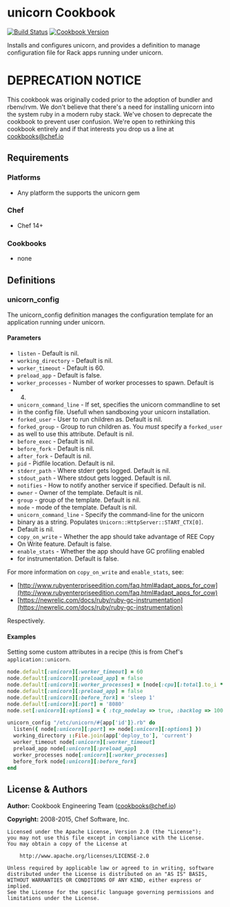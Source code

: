 # unicorn Cookbook
[![Build Status](https://travis-ci.org/chef-cookbooks/unicorn.svg?branch=master)](https://travis-ci.org/chef-cookbooks/unicorn) [![Cookbook Version](https://img.shields.io/cookbook/v/unicorn.svg)](https://supermarket.chef.io/cookbooks/unicorn)

Installs and configures unicorn, and provides a definition to manage configuration file for Rack apps running under unicorn.

# DEPRECATION NOTICE

This cookbook was originally coded prior to the adoption of bundler and rbenv/rvm. We don't believe that there's a need for installing unicorn into the system ruby in a modern ruby stack. We've chosen to deprecate the cookbook to prevent user confusion. We're open to rethinking this cookbook entirely and if that interests you drop us a line at cookbooks@chef.io

## Requirements

### Platforms

- Any platform the supports the unicorn gem

### Chef

- Chef 14+

### Cookbooks

- none

## Definitions

### unicorn\_config

The unicorn_config definition manages the configuration template for an application running under unicorn.

#### Parameters

- `listen` - Default is nil.
- `working_directory` - Default is nil.
- `worker_timeout` - Default is 60.
- `preload_app` - Default is false.
- `worker_processes` - Number of worker processes to spawn. Default is
- 4.
- `unicorn_command_line` - If set, specifies the unicorn commandline to set
- in the config file.  Usefull when sandboxing your unicorn installation.
- `forked_user` - User to run children as. Default is nil.
- `forked_group` - Group to run children as. You _must_ specify a `forked_user`
- as well to use this attribute. Default is nil.
- `before_exec` - Default is nil.
- `before_fork` - Default is nil.
- `after_fork` - Default is nil.
- `pid` - Pidfile location. Default is nil.
- `stderr_path` - Where stderr gets logged. Default is nil.
- `stdout_path` - Where stdout gets logged. Default is nil.
- `notifies` - How to notify another service if specified. Default is nil.
- `owner` - Owner of the template. Default is nil.
- `group` - group of the template. Default is nil.
- `mode` - mode of the template. Default is nil.
- `unicorn_command_line` - Specify the command-line for the unicorn
- binary as a string. Populates `Unicorn::HttpServer::START_CTX[0]`.
- Default is nil.
- `copy_on_write` - Whether the app should take advantage of REE Copy
- On Write feature. Default is false.
- `enable_stats` - Whether the app should have GC profiling enabled
- for instrumentation. Default is false.

For more information on `copy_on_write` and `enable_stats`, see:
- [http://www.rubyenterpriseedition.com/faq.html#adapt_apps_for_cow](http://www.rubyenterpriseedition.com/faq.html#adapt_apps_for_cow)
- [https://newrelic.com/docs/ruby/ruby-gc-instrumentation](https://newrelic.com/docs/ruby/ruby-gc-instrumentation)

Respectively.

#### Examples

Setting some custom attributes in a recipe (this is from Chef's `application::unicorn`.

```ruby
node.default[:unicorn][:worker_timeout] = 60
node.default[:unicorn][:preload_app] = false
node.default[:unicorn][:worker_processes] = [node[:cpu][:total].to_i * 4, 8].min
node.default[:unicorn][:preload_app] = false
node.default[:unicorn][:before_fork] = 'sleep 1'
node.default[:unicorn][:port] = '8080'
node.set[:unicorn][:options] = { :tcp_nodelay => true, :backlog => 100 }

unicorn_config "/etc/unicorn/#{app['id']}.rb" do
  listen({ node[:unicorn][:port] => node[:unicorn][:options] })
  working_directory ::File.join(app['deploy_to'], 'current')
  worker_timeout node[:unicorn][:worker_timeout]
  preload_app node[:unicorn][:preload_app]
  worker_processes node[:unicorn][:worker_processes]
  before_fork node[:unicorn][:before_fork]
end
```

## License & Authors

**Author:** Cookbook Engineering Team ([cookbooks@chef.io](mailto:cookbooks@chef.io))

**Copyright:** 2008-2015, Chef Software, Inc.

```
Licensed under the Apache License, Version 2.0 (the "License");
you may not use this file except in compliance with the License.
You may obtain a copy of the License at

    http://www.apache.org/licenses/LICENSE-2.0

Unless required by applicable law or agreed to in writing, software
distributed under the License is distributed on an "AS IS" BASIS,
WITHOUT WARRANTIES OR CONDITIONS OF ANY KIND, either express or implied.
See the License for the specific language governing permissions and
limitations under the License.
```
